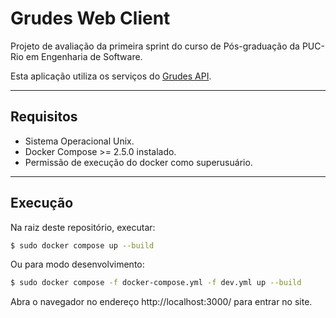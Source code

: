 # Grudes Web Client

Projeto de avaliação da primeira sprint do curso de Pós-graduação da PUC-Rio em Engenharia de Software.

Esta aplicação utiliza os serviços do [Grudes API](https://github.com/hugocm93/grudes_api). 

---
## Requisitos 
* Sistema Operacional Unix.
* Docker Compose >= 2.5.0 instalado.
* Permissão de execução do docker como superusuário.

---
## Execução
Na raiz deste repositório, executar:
```sh
$ sudo docker compose up --build 
```
Ou para modo desenvolvimento:
```sh
$ sudo docker compose -f docker-compose.yml -f dev.yml up --build 
```
Abra o navegador no endereço http://localhost:3000/ para entrar no site.
